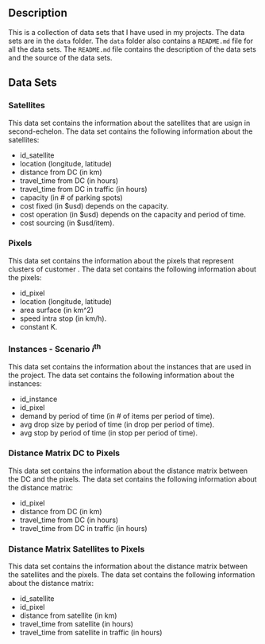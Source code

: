 ## Description

This is a collection of data sets that I have used in my projects. The data sets are in the `data` folder. The `data` folder also contains a `README.md` file for all the data sets. The `README.md` file contains the description of the data sets and the source of the data sets.

## Data Sets

### Satellites
This data set contains the information about the satellites that are usign in second-echelon. The data set contains the following information about the satellites:
- id_satellite
- location (longitude, latitude)
- distance from DC (in km)
- travel_time from DC (in hours)
- travel_time from DC in traffic (in hours)
- capacity (in # of parking spots)
- cost fixed (in $usd) depends on the capacity.
- cost operation (in $usd) depends on the capacity and period of time.
- cost sourcing (in $usd/item).

### Pixels
This data set contains the information about the pixels that represent clusters of customer . The data set contains the following information about the pixels:
- id_pixel
- location (longitude, latitude)
- area surface (in km^2)
- speed intra stop (in km/h).
- constant K.

### Instances - Scenario $i^{\text{th}}$
This data set contains the information about the instances that are used in the project. The data set contains the following information about the instances:

- id_instance
- id_pixel
- demand by period of time (in # of items per period of time).
- avg drop size by period of time (in drop per period of time).
- avg stop by period of time (in stop per period of time).


### Distance Matrix DC to Pixels
This data set contains the information about the distance matrix between the DC and the pixels. The data set contains the following information about the distance matrix:

- id_pixel
- distance from DC (in km)
- travel_time from DC (in hours)
- travel_time from DC in traffic (in hours)

### Distance Matrix Satellites to Pixels
This data set contains the information about the distance matrix between the satellites and the pixels. The data set contains the following information about the distance matrix:

- id_satellite
- id_pixel
- distance from satellite (in km)
- travel_time from satellite (in hours)
- travel_time from satellite in traffic (in hours)
